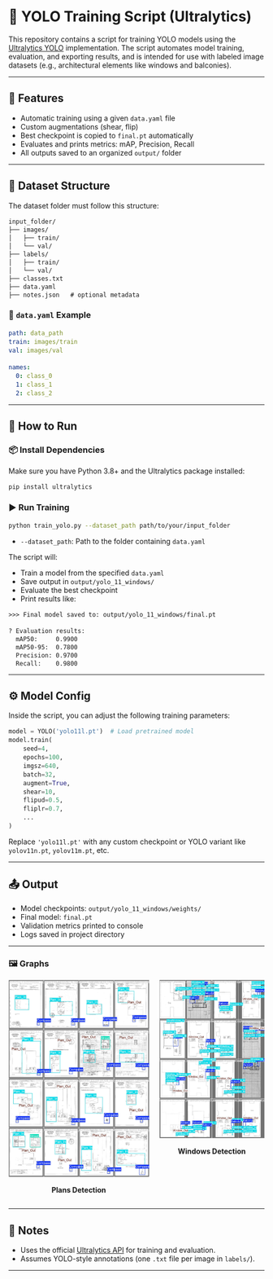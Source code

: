 # 🚀 YOLO Training Script (Ultralytics)

This repository contains a script for training YOLO models using the [Ultralytics YOLO](https://github.com/ultralytics/ultralytics) implementation. The script automates model training, evaluation, and exporting results, and is intended for use with labeled image datasets (e.g., architectural elements like windows and balconies).

---

## 🧠 Features

- Automatic training using a given `data.yaml` file
- Custom augmentations (shear, flip)
- Best checkpoint is copied to `final.pt` automatically
- Evaluates and prints metrics: mAP, Precision, Recall
- All outputs saved to an organized `output/` folder

---

## 📁 Dataset Structure

The dataset folder must follow this structure:

```
input_folder/
├── images/
│   ├── train/
│   └── val/
├── labels/
│   ├── train/
│   └── val/
├── classes.txt
├── data.yaml
├── notes.json   # optional metadata
```

### 📄 `data.yaml` Example

```yaml
path: data_path
train: images/train
val: images/val

names:
  0: class_0
  1: class_1
  2: class_2
```

---

## 🧪 How to Run

### 📦 Install Dependencies

Make sure you have Python 3.8+ and the Ultralytics package installed:

```bash
pip install ultralytics
```

### ▶️ Run Training

```bash
python train_yolo.py --dataset_path path/to/your/input_folder
```

- `--dataset_path`: Path to the folder containing `data.yaml`

The script will:
- Train a model from the specified `data.yaml`
- Save output in `output/yolo_11_windows/`
- Evaluate the best checkpoint
- Print results like:

```
>>> Final model saved to: output/yolo_11_windows/final.pt

? Evaluation results:
  mAP50:     0.9900
  mAP50-95:  0.7800
  Precision: 0.9700
  Recall:    0.9800
```

---

## ⚙️ Model Config

Inside the script, you can adjust the following training parameters:

```python
model = YOLO('yolo11l.pt')  # Load pretrained model
model.train(
    seed=4,
    epochs=100,
    imgsz=640,
    batch=32,
    augment=True,
    shear=10,
    flipud=0.5,
    fliplr=0.7,
    ...
)
```

Replace `'yolo11l.pt'` with any custom checkpoint or YOLO variant like `yolov11n.pt`, `yolov11m.pt`, etc.

---

## 📤 Output

- Model checkpoints: `output/yolo_11_windows/weights/`
- Final model: `final.pt`
- Validation metrics printed to console
- Logs saved in project directory

---

### 🖼️ Graphs

<div style="display: flex; justify-content: space-between; gap: 20px;">
  <div style="text-align: center;">
    <img src="/yolo_train/plans_detection_results/val_batch1_labels.jpg" alt="Plans Detection" width="400"/>
    <p><strong>Plans Detection</strong></p>
  </div>
  <div style="text-align: center;">
    <img src="/yolo_train/windows_detection_results/val_batch1_labels.jpg" alt="Windows Detection" width="300"/>
    <p><strong>Windows Detection</strong></p>
  </div>
</div>

---

## 📌 Notes

- Uses the official [Ultralytics API](https://docs.ultralytics.com) for training and evaluation.
- Assumes YOLO-style annotations (one `.txt` file per image in `labels/`).

---
